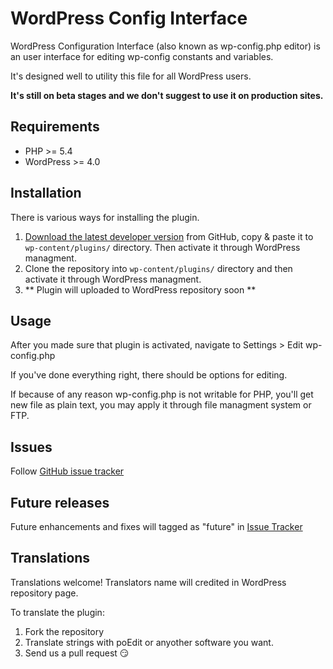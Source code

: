 # WordPress Config Interface
WordPress Configuration Interface (also known as wp-config.php editor) is an user interface for editing wp-config constants and variables.

It's designed well to utility this file for all WordPress users.

**It's still on beta stages and we don't suggest to use it on production sites.**

## Requirements
* PHP >= 5.4
* WordPress >= 4.0

## Installation
There is various ways for installing the plugin.

1. [Download the latest developer version](https://github.com/EhsaanF/wp-config-interface/archive/master.zip) from GitHub, copy & paste it to `wp-content/plugins/` directory. Then activate it through WordPress managment.
2. Clone the repository into `wp-content/plugins/` directory and then activate it through WordPress managment.
3. ** Plugin will uploaded to WordPress repository soon **

## Usage
After you made sure that plugin is activated, navigate to Settings > Edit wp-config.php

If you've done everything right, there should be options for editing.

If because of any reason wp-config.php is not writable for PHP, you'll get new file as plain text, you may apply it through file managment system or FTP.

## Issues
Follow [GitHub issue tracker](https://github.com/EhsaanF/wp-config-interface/issues)

## Future releases
Future enhancements and fixes will tagged as "future" in [Issue Tracker](https://github.com/EhsaanF/wp-config-interface/labels/future)

## Translations
Translations welcome! Translators name will credited in WordPress repository page.

To translate the plugin:
1. Fork the repository
2. Translate strings with poEdit or anyother software you want.
3. Send us a pull request :smirk:
